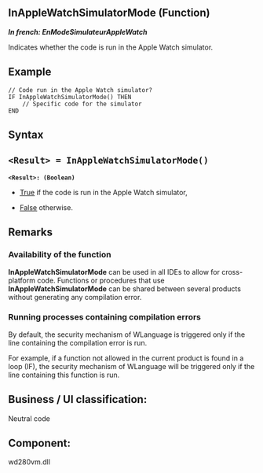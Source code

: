 


## InAppleWatchSimulatorMode (Function)

***In french: EnModeSimulateurAppleWatch***



<a name="XUse"></a>
<a name="Use"></a>
<a name="description"></a>
Indicates whether the code is run in the Apple Watch simulator.


<a name="Example1"></a>
<a name="sample_code"></a>

## Example


```wl
// Code run in the Apple Watch simulator? 
IF InAppleWatchSimulatorMode() THEN
	// Specific code for the simulator
END
```

<a name="XSYNTAX"></a>

## Syntax
<a name="SYNTAX1"></a>

`<Result> = InAppleWatchSimulatorMode()`
---

**`<Result>: (Boolean)`**



- <u><u><u><u>True</u></u></u></u> if the code is run in the Apple Watch simulator, 

- <u><u><u><u>False</u></u></u></u> otherwise.







## Remarks


### Availability of the function
<a name="availability_the_function_ELTPARAGRAPHE000184"></a>

**InAppleWatchSimulatorMode** can be used in all IDEs to allow for cross-platform code. Functions or procedures that use **InAppleWatchSimulatorMode** can be shared between several products without generating any compilation error.


### Running processes containing compilation errors
<a name="running_processes_containing_compilation_errors_ELTPARAGRAPHE000198"></a>

By default, the security mechanism of WLanguage is triggered only if the line containing the compilation error is run.

For example, if a function not allowed in the current product is found in a loop (IF), the security mechanism of WLanguage will be triggered only if the line containing this function is run.

<a name="XComponent"></a>

## Business / UI classification:
Neutral code
## Component:
wd280vm.dll
